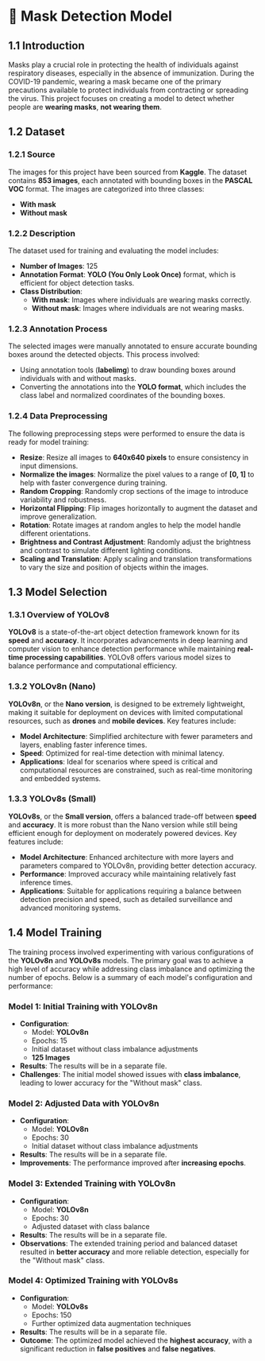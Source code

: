 # 📝 Mask Detection Model

## 1.1 Introduction

Masks play a crucial role in protecting the health of individuals against respiratory diseases, especially in the absence of immunization. During the COVID-19 pandemic, wearing a mask became one of the primary precautions available to protect individuals from contracting or spreading the virus. This project focuses on creating a model to detect whether people are **wearing masks**, **not wearing them**.

## 1.2 Dataset

### 1.2.1 Source
The images for this project have been sourced from **Kaggle**. The dataset contains **853 images**, each annotated with bounding boxes in the **PASCAL VOC** format. The images are categorized into three classes:
- **With mask**
- **Without mask**

### 1.2.2 Description
The dataset used for training and evaluating the model includes:
- **Number of Images**: 125
- **Annotation Format**: **YOLO (You Only Look Once)** format, which is efficient for object detection tasks.
- **Class Distribution**:
  - **With mask**: Images where individuals are wearing masks correctly.
  - **Without mask**: Images where individuals are not wearing masks.

### 1.2.3 Annotation Process
The selected images were manually annotated to ensure accurate bounding boxes around the detected objects. This process involved:
- Using annotation tools (**labelimg**) to draw bounding boxes around individuals with and without masks.
- Converting the annotations into the **YOLO format**, which includes the class label and normalized coordinates of the bounding boxes.

### 1.2.4 Data Preprocessing
The following preprocessing steps were performed to ensure the data is ready for model training:
- **Resize**: Resize all images to **640x640 pixels** to ensure consistency in input dimensions.
- **Normalize the images**: Normalize the pixel values to a range of **[0, 1]** to help with faster convergence during training.
- **Random Cropping**: Randomly crop sections of the image to introduce variability and robustness.
- **Horizontal Flipping**: Flip images horizontally to augment the dataset and improve generalization.
- **Rotation**: Rotate images at random angles to help the model handle different orientations.
- **Brightness and Contrast Adjustment**: Randomly adjust the brightness and contrast to simulate different lighting conditions.
- **Scaling and Translation**: Apply scaling and translation transformations to vary the size and position of objects within the images.

## 1.3 Model Selection

### 1.3.1 Overview of YOLOv8
**YOLOv8** is a state-of-the-art object detection framework known for its **speed** and **accuracy**. It incorporates advancements in deep learning and computer vision to enhance detection performance while maintaining **real-time processing capabilities**. YOLOv8 offers various model sizes to balance performance and computational efficiency.

### 1.3.2 YOLOv8n (Nano)
**YOLOv8n**, or the **Nano version**, is designed to be extremely lightweight, making it suitable for deployment on devices with limited computational resources, such as **drones** and **mobile devices**. Key features include:
- **Model Architecture**: Simplified architecture with fewer parameters and layers, enabling faster inference times.
- **Speed**: Optimized for real-time detection with minimal latency.
- **Applications**: Ideal for scenarios where speed is critical and computational resources are constrained, such as real-time monitoring and embedded systems.

### 1.3.3 YOLOv8s (Small)
**YOLOv8s**, or the **Small version**, offers a balanced trade-off between **speed** and **accuracy**. It is more robust than the Nano version while still being efficient enough for deployment on moderately powered devices. Key features include:
- **Model Architecture**: Enhanced architecture with more layers and parameters compared to YOLOv8n, providing better detection accuracy.
- **Performance**: Improved accuracy while maintaining relatively fast inference times.
- **Applications**: Suitable for applications requiring a balance between detection precision and speed, such as detailed surveillance and advanced monitoring systems.

## 1.4 Model Training

The training process involved experimenting with various configurations of the **YOLOv8n** and **YOLOv8s** models. The primary goal was to achieve a high level of accuracy while addressing class imbalance and optimizing the number of epochs. Below is a summary of each model's configuration and performance:

### Model 1: Initial Training with YOLOv8n
- **Configuration**:
  - Model: **YOLOv8n**
  - Epochs: 15
  - Initial dataset without class imbalance adjustments
  - **125 Images**
- **Results**: The results will be in a separate file.
- **Challenges**: The initial model showed issues with **class imbalance**, leading to lower accuracy for the "Without mask" class.

### Model 2: Adjusted Data with YOLOv8n
- **Configuration**:
  - Model: **YOLOv8n**
  - Epochs: 30
  - Initial dataset without class imbalance adjustments
- **Results**: The results will be in a separate file.
- **Improvements**: The performance improved after **increasing epochs**.

### Model 3: Extended Training with YOLOv8n
- **Configuration**:
  - Model: **YOLOv8n**
  - Epochs: 30
  - Adjusted dataset with class balance
- **Results**: The results will be in a separate file.
- **Observations**: The extended training period and balanced dataset resulted in **better accuracy** and more reliable detection, especially for the "Without mask" class.

### Model 4: Optimized Training with YOLOv8s
- **Configuration**:
  - Model: **YOLOv8s**
  - Epochs: 150
  - Further optimized data augmentation techniques
- **Results**: The results will be in a separate file.
- **Outcome**: The optimized model achieved the **highest accuracy**, with a significant reduction in **false positives** and **false negatives**.

